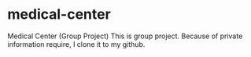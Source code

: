 # medical-center
Medical Center (Group Project)
This is group project. Because of private information require, I clone it to my github.
